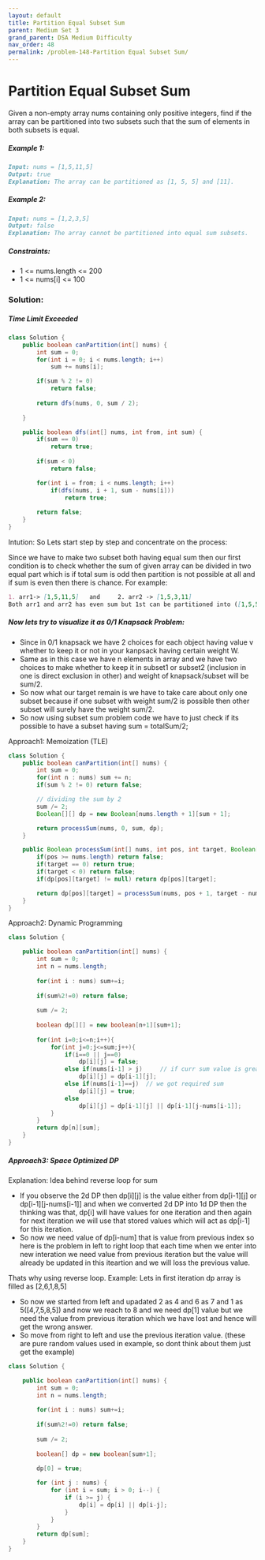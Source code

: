 ```yaml
---
layout: default
title: Partition Equal Subset Sum
parent: Medium Set 3
grand_parent: DSA Medium Difficulty
nav_order: 48
permalink: /problem-148-Partition Equal Subset Sum/
---
```

# Partition Equal Subset Sum
Given a non-empty array nums containing only positive integers, find if the array can be partitioned into two subsets such that the sum of elements in both subsets is equal.

##### Example 1:
```markdown
Input: nums = [1,5,11,5]
Output: true
Explanation: The array can be partitioned as [1, 5, 5] and [11].
```
##### Example 2:
```markdown
Input: nums = [1,2,3,5]
Output: false
Explanation: The array cannot be partitioned into equal sum subsets.
```
##### Constraints:
* 1 <= nums.length <= 200
* 1 <= nums[i] <= 100

### Solution:
##### Time Limit Exceeded
```java
class Solution {
    public boolean canPartition(int[] nums) {
        int sum = 0;
        for(int i = 0; i < nums.length; i++)
            sum += nums[i];

        if(sum % 2 != 0)
            return false;
        
        return dfs(nums, 0, sum / 2);
	
    }

    public boolean dfs(int[] nums, int from, int sum) {
        if(sum == 0)
            return true;
        
        if(sum < 0)
            return false;

        for(int i = from; i < nums.length; i++)
            if(dfs(nums, i + 1, sum - nums[i]))
                return true;
        
        return false;	
    }
}
```
Intution: So Lets start step by step and concentrate on the process:

Since we have to make two subset both having equal sum then our first condition is to check whether the sum of given array can be divided in two equal part which is if total sum is odd then partition is not possible at all and if sum is even then there is chance.
For example:
```markdown
1. arr1-> [1,5,11,5]   and     2. arr2 -> [1,5,3,11]
Both arr1 and arr2 has even sum but 1st can be partitioned into ([1,5,5] & [11]) and 2nd can not.
```
##### Now lets try to visualize it as 0/1 Knapsack Problem:

* Since in 0/1 knapsack we have 2 choices for each object having value v whether to keep it or not in your kanpsack having certain weight W.
* Same as in this case we have n elements in array and we have two choices to make whether to keep it in subset1 or subset2 (inclusion in one is direct exclusion in other) and weight of knapsack/subset will be sum/2.
* So now what our target remain is we have to take care about only one subset because if one subset with weight sum/2 is possible then other subset will surely have the weight sum/2.
* So now using subset sum problem code we have to just check if its possible to have a subset having sum = totalSum/2;

Approach1: Memoization (TLE)
```java
class Solution {
    public boolean canPartition(int[] nums) {
        int sum = 0;
        for(int n : nums) sum += n;
        if(sum % 2 != 0) return false;

        // dividing the sum by 2
        sum /= 2;
        Boolean[][] dp = new Boolean[nums.length + 1][sum + 1];

        return processSum(nums, 0, sum, dp);
    }

    public Boolean processSum(int[] nums, int pos, int target, Boolean[][] dp){
        if(pos >= nums.length) return false;
        if(target == 0) return true;
        if(target < 0) return false;
        if(dp[pos][target] != null) return dp[pos][target];

        return dp[pos][target] = processSum(nums, pos + 1, target - nums[pos], dp) || processSum(nums, pos + 1, target, dp);
    }
}
```

Approach2: Dynamic Programming
```java
class Solution {

    public boolean canPartition(int[] nums) {
        int sum = 0;
        int n = nums.length;
        
        for(int i : nums) sum+=i;
        
        if(sum%2!=0) return false;
        
        sum /= 2;
        
        boolean dp[][] = new boolean[n+1][sum+1];
        
        for(int i=0;i<=n;i++){
            for(int j=0;j<=sum;j++){
                if(i==0 || j==0)
                    dp[i][j] = false;
                else if(nums[i-1] > j)     // if curr sum value is greater than the current element value then just skip(take previous value)
                    dp[i][j] = dp[i-1][j];
                else if(nums[i-1]==j)  // we got required sum
                    dp[i][j] = true;
                else
                    dp[i][j] = dp[i-1][j] || dp[i-1][j-nums[i-1]];
            }
        }
        return dp[n][sum];
    }
}
```

##### Approach3: Space Optimized DP
Explanation: Idea behind reverse loop for sum

* If you observe the 2d DP then dp[i][j] is the value either from dp[i-1][j] or dp[i-1][j-nums[i-1]] and when we converted 2d DP into 1d DP then the thinking was that, dp[i] will have values for one iteration and then again for next iteration we will use that stored values which will act as dp[i-1] for this iteration.
* So now we need value of dp[i-num] that is value from previous index so here is the problem in left to right loop that each time when we enter into new interation we need value from previous iteration but the value will already be updated in this iteartion and we will loss the previous value.

Thats why using reverse loop.
Example: Lets in first iteration dp array is filled as [2,6,1,8,5]
* So now we started from left and upadated 2 as 4 and 6 as 7 and 1 as 5([4,7,5,8,5]) and now we reach to 8 and we need dp[1] value but we need the value from previous iteration which we have lost and hence will get the wrong answer.
* So move from right to left and use the previous iteration value.
(these are pure random values used in example, so dont think about them just get the example)
```java
class Solution {

    public boolean canPartition(int[] nums) {
        int sum = 0;
        int n = nums.length;
        
        for(int i : nums) sum+=i;
        
        if(sum%2!=0) return false;
        
        sum /= 2;
        
        boolean[] dp = new boolean[sum+1];
       
        dp[0] = true;

        for (int j : nums) {
            for (int i = sum; i > 0; i--) {
                if (i >= j) {
                    dp[i] = dp[i] || dp[i-j];
                }
            }
        }
        return dp[sum];
    }
}

```